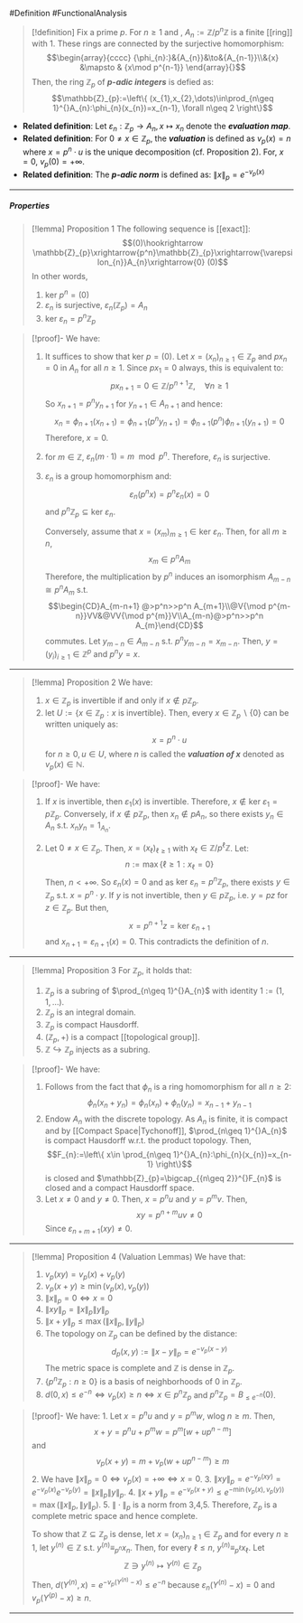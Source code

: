 #Definition #FunctionalAnalysis

> [!definition] 
> Fix a prime $p$. For $n\geq 1$ and , $A_{n}:= \mathbb{Z} / p^n\mathbb{Z}$ is a finite [[ring]] with $1$. These rings are connected by the surjective homomorphism: $$\begin{array}{cccc} {\phi_{n}:}&{A_{n}}&\to&{A_{n-1}}\\&{x} &\mapsto & {x\mod p^{n-1}} \end{array}{}$$Then, the ring $\mathbb{Z}_{p}$ of ***$p$-adic integers*** is defied as: $$\mathbb{Z}_{p}:=\left\{  (x_{1},x_{2},\dots)\in\prod_{n\geq 1}^{}A_{n}:\phi_{n}(x_{n})=x_{n-1}, \forall n\geq 2  \right\}$$
- **Related definition**: Let $\varepsilon_{n}:\mathbb{Z}_{p}\to A_{n},x\mapsto x_{n}$ denote the ***evaluation map***.
- **Related definition**: For $0\neq x\in \mathbb{Z}_{p}$, the ***valuation*** is defined as $v_{p}(x)=n$ where $x=p^n\cdot u$ is the unique decomposition (cf. Proposition 2). For, $x=0$, $v_{p}(0)=+\infty$.
- **Related definition**: The ***$p$-adic norm*** is defined as: $\|x\|_{p}=e^{-v_{p}(x)}$
---
##### Properties
> [!lemma] Proposition 1
> The following sequence is [[exact]]: $$(0)\hookrightarrow \mathbb{Z}_{p}\xrightarrow{p^n}\mathbb{Z}_{p}\xrightarrow{\varepsilon_{n}}A_{n}\xrightarrow{0} (0)$$In other words, 
> 1. $\text{ker }p^n=(0)$
> 2. $\varepsilon_{n}$ is surjective, $\varepsilon_{n}(\mathbb{Z}_{p})=A_{n}$
> 3. $\text{ker }\varepsilon_{n}=p^n\mathbb{Z}_{p}$
> 

> [!proof]-
> We have: 
> 1. It suffices to show that $\text{ker }p=(0)$. Let $x=(x_{n})_{n\geq 1}\in \mathbb{Z}_{p}$ and $px_{n}=0$ in $A_{n}$ for all $n\geq 1$. Since $px_{1}=0$ always, this is equivalent to: $$px_{n+1}=0\in \mathbb{Z} /p^{n+1}\mathbb{Z},\quad \forall n\geq 1$$So $x_{n+1}=p^n y_{n+1}$ for $y_{n+1}\in A_{n+1}$ and hence: $$x_{n}=\phi_{n+1}(x_{n+1})=\phi_{n+1}(p^ny_{n+1})=\phi_{n+1}(p^n)\phi_{n+1}(y_{n+1})=0$$Therefore, $x=0$. 
> 2. for $m\in \mathbb{Z}$, $\varepsilon_{n}(m\cdot 1)=m\mod p^n$. Therefore, $\varepsilon_{n}$ is surjective.
> 3. $\varepsilon_{n}$ is a group homomorphism and: $$\varepsilon_{n}(p^nx)=p^n\varepsilon_{n}(x)=0$$and $p^n\mathbb{Z}_{p}\subseteq \text{ker }\varepsilon_{n}$. 
>    
>    Conversely, assume that $x=(x_{m})_{m\geq 1}\in \text{ker }\varepsilon_{n}$. Then, for all $m\geq n$, $$x_{m}\in p^n A_{m}$$Therefore, the multiplication by $p^n$ induces an isomorphism $A_{m-n}\cong p^n A_{m}$ s.t. $$\begin{CD}A_{m-n+1} @>p^n>>p^n A_{m+1}\\@V{\mod p^{m-n}}VV&@VV{\mod p^{m}}V\\A_{m-n}@>p^n>>p^n A_{m}\end{CD}$$commutes. Let $y_{m-n}\in A_{m-n}$ s.t. $p^ny_{m-n}=x_{m-n}$. Then, $y=(y_{i})_{i\geq 1}\in \mathbb{Z}^p$ and $p^ny=x$.
---

> [!lemma] Proposition 2
> We have:
> 1. $x\in \mathbb{Z}_{p}$ is invertible if and only if $x\notin p\mathbb{Z}_{p}$.
> 2. let $U:=\{ x\in \mathbb{Z}_{p}:x \text{ is invertible} \}$. Then, every $x\in \mathbb{Z}_{p} \backslash\{ 0 \}$ can be written uniquely as: $$x=p^n\cdot u$$for $n\geq 0,u\in U$, where $n$ is called the ***valuation of $x$*** denoted as $v_{p}(x)\in \mathbb{N}$.

> [!proof]-
> We have: 
> 1. If $x$ is invertible, then $\varepsilon_{1}(x)$ is invertible. Therefore, $x\notin \text{ker }\varepsilon_{1}=p\mathbb{Z}_{p}$. Conversely, if $x\notin p\mathbb{Z}_{p}$, then $x_{n}\notin p A_{n}$, so there exists $y_{n}\in A_{n}$ s.t. $x_{n}y_{n}=1_{A_{n}}$. 
> 
> 2. Let $0\neq x\in \mathbb{Z}_{p}$. Then, $x=(x_{\ell})_{\ell\geq 1}$ with $x_{\ell}\in \mathbb{Z} / p^\ell \mathbb{Z}$. Let: $$n:=\max\{\ell\geq 1:x_{\ell}=0  \}$$Then, $n<+\infty$. So $\varepsilon_{n}(x)=0$ and as $\text{ker }\varepsilon_{n}=p^n\mathbb{Z}_{p}$, there exists $y\in \mathbb{Z}_{p}$ s.t. $x=p^n\cdot y$. If $y$ is not invertible, then $y\in p \mathbb{Z}_{p}$, i.e. $y=pz$ for $z\in \mathbb{Z}_{p}$. But then, $$x=p^{n+1}z=\text{ker }\varepsilon_{n+1}$$and $x_{n+1}=\varepsilon_{n+1}(x)=0$. This contradicts the definition of $n$.
---

> [!lemma] Proposition 3
> For $\mathbb{Z}_{p}$, it holds that:
> 1. $\mathbb{Z}_{p}$ is a subring of $\prod_{n\geq 1}^{}A_{n}$ with identity $1:=(1,1,\dots)$.
> 2. $\mathbb{Z}_{p}$ is an integral domain.
> 3. $\mathbb{Z}_{p}$ is compact Hausdorff.
> 4. $(\mathbb{Z}_{p},+)$ is a compact [[topological group]].
> 5. $\mathbb{Z}\hookrightarrow \mathbb{Z}_{p}$ injects as a subring.

> [!proof]-
> We have:
> 1. Follows from the fact that $\phi_{n}$ is a ring homomorphism for all $n\geq 2$:
> 	$$\phi_{n}(x_{n}+y_{n})=\phi_{n}(x_{n})+\phi_{n}(y_{n})=x_{n-1}+y_{n-1}$$
> 2. Endow $A_{n}$ with the discrete topology. As $A_{n}$ is finite, it is compact and by [[Compact Space|Tychonoff]], $\prod_{n\geq 1}^{}A_{n}$ is compact Hausdorff w.r.t. the product topology. Then, $$F_{n}:=\left\{  x\in \prod_{n\geq 1}^{}A_{n}:\phi_{n}(x_{n})=x_{n-1}  \right\}$$is closed and $\mathbb{Z}_{p}=\bigcap_{{n\geq 2}}^{}F_{n}$ is closed and a compact Hausdorff space.
> 1. Let $x\neq 0$ and $y\neq 0$. Then, $x=p^nu$ and $y=p^m v$. Then, $$xy=p^{n+m}uv\neq 0$$ Since $\varepsilon_{{n+m+1}}(xy)\neq 0$.
> 
> 
> 
---

> [!lemma] Proposition 4 (Valuation Lemmas)
> We have that: 
> 1. $v_{p}(xy)=v_{p}(x)+v_{p}(y)$
> 2. $v_{p}(x+y)\geq \min(v_{p}(x),v_{p}(y))$
> 3. $\|x\|_{p}=0 \iff x=0$
> 4. $\|xy\|_{p}=\|x\|_{p}\|y\|_{p}$
> 5. $\|x+y\|_{p}\leq \max(\|x\|_{p},\|y\|_{p})$
> 6. The topology on $\mathbb{Z}_{p}$ can be defined by the distance: $$d_{p}(x,y):=\|x-y\|_{p}=e^{-v_{p}(x-y)}$$The metric space is complete and $\mathbb{Z}$ is dense in $\mathbb{Z}_{p}$.
> 7. $\{ p^n\mathbb{Z}_{p}:n\geq 0 \}$ is a basis of neighborhoods of $0$ in $\mathbb{Z}_{p}$.
> 8. $d(0,x)\leq e^{-n}\iff v_{p}(x)\geq n\iff x\in p^n \mathbb{Z}_{p}$ and $p^n\mathbb{Z}_{p}=B_{\leq e^{-n}}(0)$.


> [!proof]-
> We have: 
> 1. 
> Let $x=p^n u$ and $y=p^m w$, wlog $n\geq m$. Then, $$x+y=p^n u+p^mw=p^m[w+up^{n-m}]$$and $$v_{p}(x+y)=m+v_p(w+up^{n-m})\geq m$$
> 2. We have $\|x\|_{p}=0 \iff v_{p}(x)=+\infty \iff x=0$.
> 3. $\|xy\|_{p}=e^{-v_{p}(xy)}=e^{-v_{p}(x)}e^{-v_{p}(y)}=\|x\|_{p}\|y\|_{p}$.
> 4. $\|x+y\|_{p}=e^{-v_{p}(x+y)}\leq e^{-\min(v_{p}(x),v_{p}(y))}=\max(\|x\|_{p},\|y\|_{p})$.
> 5. $\|\cdot\|_{p}$ is a norm from 3,4,5. Therefore, $\mathbb{Z}_{p}$ is a complete metric space and hence complete.
>    
>    To show that $\mathbb{Z}\subseteq \mathbb{Z}_{p}$ is dense, let $x=(x_{n})_{n\geq 1}\in \mathbb{Z}_{p}$ and for every $n\geq 1$, let $y^{(n)}\in \mathbb{Z}$ s.t. $y^{(n)}\equiv_{p^n} x_{n}$. Then, for every $\ell\leq n$, $y^{(n)}\equiv_{p^\ell}x_{\ell}$. Let $$\mathbb{Z}\ni y^{(n)}\mapsto Y^{(n)}\in \mathbb{Z}_{p}$$Then, $d(Y^{(n)},x)=e^{-v_{p}(Y^{(n)}-x)}\leq e^{-n}$ because $\varepsilon_{n}(Y^{({n})}-x)=0$ and $v_{p}(Y^{(p)}-x)\geq n$.
---